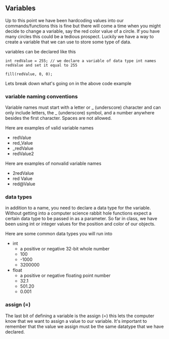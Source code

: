 ## Variables

Up to this point we have been hardcoding values into our commands/functions this is fine but there will come a time when you might decide to change a variable, say the red color value of a circle.  If you have many circles this could be a tedious prospect.  Luckily we have a way to create a variable that we can use to store some type of data. 

variables can be declared like this

```
int redValue = 255; // we declare a variable of data type int names redValue and set it equal to 255

fill(redValue, 0, 0);
```

Lets break down what's going on in the above code example

### variable naming conventions

Variable names must start with a letter  or _ (underscore) character and can only include letters, the _ (underscore) symbol, and a number anywhere besides the first character.  Spaces are not allowed.

Here are examples of valid variable names

* redValue
* red_Value
* _redValue
* redValue2

Here are examples of nonvalid variable names

* 2redValue
* red Value
* red@Value

### data types

in addition to a name, you need to declare a data type for the variable. Without getting into a computer science rabbit hole functions expect a certain data type to be passed in as a parameter.  So far in class, we have been using int or integer values for the position and color of our objects. 

Here are some common data types you will run into 

* int
  *  a positive or negative 32-bit whole number
  *  100
  *  -1000
  *  3200000
* float
  *  a positive or negative floating point number
  *  32.1
  *  501.20
  *  0.001  

### assign (=)

The last bit of defining a variable is the assign (=) this lets the computer know that we want to assign a value to our variable.  It's important to remember that the value we assign must be the same datatype that we have declared. 
